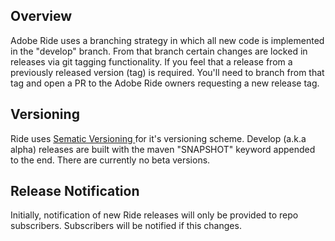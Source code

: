 ## Overview

Adobe Ride uses a branching strategy in which all new code is implemented in the "develop" branch.  From that branch certain changes are locked in releases via git tagging functionality.  If you feel that a release from a previously released version (tag) is required.  You'll need to branch from that tag and open a PR to the Adobe Ride owners requesting a new release tag.

## Versioning

Ride uses [Sematic Versioning ](https://semver.org/) for it's versioning scheme.  Develop (a.k.a alpha) releases are built with the maven "SNAPSHOT" keyword appended to the end.  There are currently no beta versions.

## Release Notification

Initially, notification of new Ride releases will only be provided to repo subscribers.  Subscribers will be notified if this changes.

